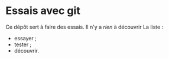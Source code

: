 # Essais avec git
Ce dépôt sert à faire des essais.
Il n'y a *rien* à découvrir 
La liste  :
  - essayer ;
  - tester ;
  - découvrir.
